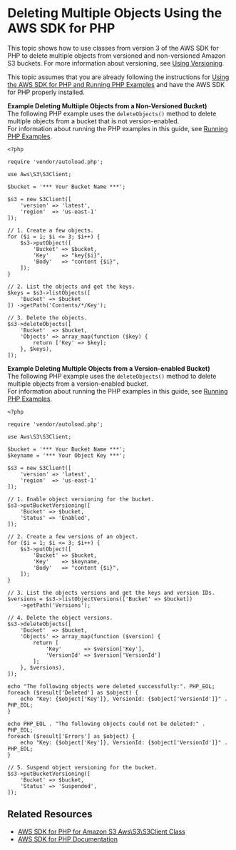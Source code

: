 # Deleting Multiple Objects Using the AWS SDK for PHP<a name="DeletingMultipleObjectsUsingPHPSDK"></a>

This topic shows how to use classes from version 3 of the AWS SDK for PHP to delete multiple objects from versioned and non\-versioned Amazon S3 buckets\. For more information about versioning, see [Using Versioning](Versioning.md)\.

 This topic assumes that you are already following the instructions for [Using the AWS SDK for PHP and Running PHP Examples](UsingTheMPphpAPI.md) and have the AWS SDK for PHP properly installed\.

**Example Deleting Multiiple Objects from a Non\-Versioned Bucket\)**  
The following PHP example uses the `deleteObjects()` method to delete multiple objects from a bucket that is not version\-enabled\.  
 For information about running the PHP examples in this guide, see [Running PHP Examples](UsingTheMPphpAPI.md#running-php-samples)\.   

```
<?php

require 'vendor/autoload.php';

use Aws\S3\S3Client;

$bucket = '*** Your Bucket Name ***';

$s3 = new S3Client([
    'version' => 'latest',
    'region'  => 'us-east-1'
]);

// 1. Create a few objects.
for ($i = 1; $i <= 3; $i++) {
    $s3->putObject([
        'Bucket' => $bucket,
        'Key'    => "key{$i}",
        'Body'   => "content {$i}",
    ]);
}

// 2. List the objects and get the keys.
$keys = $s3->listObjects([
    'Bucket' => $bucket
]) ->getPath('Contents/*/Key');

// 3. Delete the objects.
$s3->deleteObjects([
    'Bucket'  => $bucket,
    'Objects' => array_map(function ($key) {
        return ['Key' => $key];
    }, $keys),
]);
```

**Example Deleting Multiple Objects from a Version\-enabled Bucket\)**  
The following PHP example uses the `deleteObjects()` method to delete multiple objects from a version\-enabled bucket\.  
 For information about running the PHP examples in this guide, see [Running PHP Examples](UsingTheMPphpAPI.md#running-php-samples)\.   

```
<?php

require 'vendor/autoload.php';

use Aws\S3\S3Client;

$bucket = '*** Your Bucket Name ***';
$keyname = '*** Your Object Key ***';

$s3 = new S3Client([
    'version' => 'latest',
    'region'  => 'us-east-1'
]);

// 1. Enable object versioning for the bucket.
$s3->putBucketVersioning([
    'Bucket' => $bucket,
    'Status' => 'Enabled',
]);

// 2. Create a few versions of an object.
for ($i = 1; $i <= 3; $i++) {
    $s3->putObject([
        'Bucket' => $bucket,
        'Key'    => $keyname,
        'Body'   => "content {$i}",
    ]);
}

// 3. List the objects versions and get the keys and version IDs.
$versions = $s3->listObjectVersions(['Bucket' => $bucket])
    ->getPath('Versions');

// 4. Delete the object versions.
$s3->deleteObjects([
    'Bucket'  => $bucket,
    'Objects' => array_map(function ($version) {
        return [
            'Key'       => $version['Key'],
            'VersionId' => $version['VersionId']
        ];
    }, $versions),
]);

echo "The following objects were deleted successfully:". PHP_EOL;
foreach ($result['Deleted'] as $object) {
    echo "Key: {$object['Key']}, VersionId: {$object['VersionId']}" . PHP_EOL;
}

echo PHP_EOL . "The following objects could not be deleted:" . PHP_EOL;
foreach ($result['Errors'] as $object) {
    echo "Key: {$object['Key']}, VersionId: {$object['VersionId']}" . PHP_EOL;
}

// 5. Suspend object versioning for the bucket.
$s3->putBucketVersioning([
    'Bucket' => $bucket,
    'Status' => 'Suspended',
]);
```

## Related Resources<a name="RelatedResources-DeletingMultipleObjectsUsingPHPSDK"></a>
+ [ AWS SDK for PHP for Amazon S3 Aws\\S3\\S3Client Class](http://docs.aws.amazon.com/aws-sdk-php/v3/api/class-Aws.S3.S3Client.html) 
+ [AWS SDK for PHP Documentation](http://aws.amazon.com/documentation/sdk-for-php/)